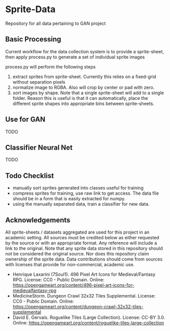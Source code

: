 # Sprite-Data
Repository for all data pertaining to GAN project

## Basic Processing
Current workflow for the data collection system is to provide a sprite-sheet,
then apply process.py to generate a set of individual sprite images

process.py will perform the following steps
1) extract sprites from sprite-sheet. Currently this relies on a fixed-grid
without separation pixels
2) normalize image to RGBA. Also will crop by center or pad with zero.
3) sort images by shape. Note that a single sprite-sheet will add to a single
folder. Reason this is useful is that it can automatically, place the different
sprite shapes into appropriate bins between sprite-sheets.

## Use for GAN
TODO

## <Future> Classifier Neural Net
TODO

## Todo Checklist
* manually sort sprites generated into classes useful for training
* compress sprites for training, use raw link to get access. The data file should be in a form that is easily extracted for numpy.
* using the manually separated data, train a classifier for new data.

## Acknowledgements
All sprite-sheets / datasets aggregated are used for this project in an academic setting. All sources must be credited below as either requested by the source or with an appropriate format. Any reference will include a link to the original. Note that any sprite data stored in this repository should not be considered the original source. Nor does this repository claim ownership of the sprite data. Data contributions should come from sources with licenses that provide for non-commercial, academic use.

* Henrique Laxarini (7Soul1). 496 Pixel Art Icons for Medieval/Fantasy RPG. License: CC0 - Public Domain. Online: https://opengameart.org/content/496-pixel-art-icons-for-medievalfantasy-rpg
* MedicineStorm. Dungeon Crawl 32x32 Tiles Supplemental. License: CC0 - Public Domain. Online: https://opengameart.org/content/dungeon-crawl-32x32-tiles-supplemental
* David E. Gervais. Roguelike Tiles (Large Collection). License: CC-BY 3.0. Online: https://opengameart.org/content/roguelike-tiles-large-collection
